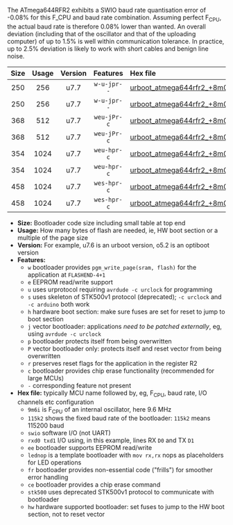 The ATmega644RFR2 exhibits a SWIO baud rate quantisation error of -0.08% for this F_CPU and baud rate combination. Assuming perfect F<sub>CPU</sub>, the actual baud rate is therefore 0.08% lower than wanted. An overall deviation (including that of the oscillator and that of the uploading computer) of up to 1.5% is well within communication tolerance. In practice, up to 2.5% deviation is likely to work with short cables and benign line noise.

|Size|Usage|Version|Features|Hex file|
|:-:|:-:|:-:|:-:|:--|
|250|256|u7.7|`w-u-jpr--`|[urboot_atmega644rfr2_+8m0i_++14k4_swio_rxd2_txd3_lednop.hex](https://raw.githubusercontent.com/stefanrueger/urboot.hex/main/mcus/atmega644rfr2/internal_oscillator/fcpu_+8m0i/br_++14k4/urboot_atmega644rfr2_+8m0i_++14k4_swio_rxd2_txd3_lednop.hex)|
|250|256|u7.7|`w-u-jpr--`|[urboot_atmega644rfr2_+8m0i_++14k4_swio_rxe0_txe1_lednop.hex](https://raw.githubusercontent.com/stefanrueger/urboot.hex/main/mcus/atmega644rfr2/internal_oscillator/fcpu_+8m0i/br_++14k4/urboot_atmega644rfr2_+8m0i_++14k4_swio_rxe0_txe1_lednop.hex)|
|368|512|u7.7|`weu-jPr-c`|[urboot_atmega644rfr2_+8m0i_++14k4_swio_rxd2_txd3_ee_lednop_fr_ce.hex](https://raw.githubusercontent.com/stefanrueger/urboot.hex/main/mcus/atmega644rfr2/internal_oscillator/fcpu_+8m0i/br_++14k4/urboot_atmega644rfr2_+8m0i_++14k4_swio_rxd2_txd3_ee_lednop_fr_ce.hex)|
|368|512|u7.7|`weu-jPr-c`|[urboot_atmega644rfr2_+8m0i_++14k4_swio_rxe0_txe1_ee_lednop_fr_ce.hex](https://raw.githubusercontent.com/stefanrueger/urboot.hex/main/mcus/atmega644rfr2/internal_oscillator/fcpu_+8m0i/br_++14k4/urboot_atmega644rfr2_+8m0i_++14k4_swio_rxe0_txe1_ee_lednop_fr_ce.hex)|
|354|1024|u7.7|`weu-hpr-c`|[urboot_atmega644rfr2_+8m0i_++14k4_swio_rxd2_txd3_ee_lednop_fr_ce_hw.hex](https://raw.githubusercontent.com/stefanrueger/urboot.hex/main/mcus/atmega644rfr2/internal_oscillator/fcpu_+8m0i/br_++14k4/urboot_atmega644rfr2_+8m0i_++14k4_swio_rxd2_txd3_ee_lednop_fr_ce_hw.hex)|
|354|1024|u7.7|`weu-hpr-c`|[urboot_atmega644rfr2_+8m0i_++14k4_swio_rxe0_txe1_ee_lednop_fr_ce_hw.hex](https://raw.githubusercontent.com/stefanrueger/urboot.hex/main/mcus/atmega644rfr2/internal_oscillator/fcpu_+8m0i/br_++14k4/urboot_atmega644rfr2_+8m0i_++14k4_swio_rxe0_txe1_ee_lednop_fr_ce_hw.hex)|
|458|1024|u7.7|`wes-hpr-c`|[urboot_atmega644rfr2_+8m0i_++14k4_swio_rxd2_txd3_ee_lednop_fr_ce_stk500_hw.hex](https://raw.githubusercontent.com/stefanrueger/urboot.hex/main/mcus/atmega644rfr2/internal_oscillator/fcpu_+8m0i/br_++14k4/urboot_atmega644rfr2_+8m0i_++14k4_swio_rxd2_txd3_ee_lednop_fr_ce_stk500_hw.hex)|
|458|1024|u7.7|`wes-hpr-c`|[urboot_atmega644rfr2_+8m0i_++14k4_swio_rxe0_txe1_ee_lednop_fr_ce_stk500_hw.hex](https://raw.githubusercontent.com/stefanrueger/urboot.hex/main/mcus/atmega644rfr2/internal_oscillator/fcpu_+8m0i/br_++14k4/urboot_atmega644rfr2_+8m0i_++14k4_swio_rxe0_txe1_ee_lednop_fr_ce_stk500_hw.hex)|

- **Size:** Bootloader code size including small table at top end
- **Usage:** How many bytes of flash are needed, ie, HW boot section or a multiple of the page size
- **Version:** For example, u7.6 is an urboot version, o5.2 is an optiboot version
- **Features:**
  + `w` bootloader provides `pgm_write_page(sram, flash)` for the application at `FLASHEND-4+1`
  + `e` EEPROM read/write support
  + `u` uses urprotocol requiring `avrdude -c urclock` for programming
  + `s` uses skeleton of STK500v1 protocol (deprecated); `-c urclock` and `-c arduino` both work
  + `h` hardware boot section: make sure fuses are set for reset to jump to boot section
  + `j` vector bootloader: applications *need to be patched externally*, eg, using `avrdude -c urclock`
  + `p` bootloader protects itself from being overwritten
  + `P` vector bootloader only: protects itself and reset vector from being overwritten
  + `r` preserves reset flags for the application in the register R2
  + `c` bootloader provides chip erase functionality (recommended for large MCUs)
  + `-` corresponding feature not present
- **Hex file:** typically MCU name followed by, eg, F<sub>CPU</sub>, baud rate, I/O channels etc configuration
  + `9m6i` is F<sub>CPU</sub> of an internal oscillator, here 9.6 MHz
  + `115k2` shows the fixed baud rate of the bootloader: `115k2` means 115200 baud
  + `swio` software I/O (not UART)
  + `rxd0 txd1` I/O using, in this example, lines RX `D0` and TX `D1`
  + `ee` bootloader supports EEPROM read/write
  + `lednop` is a template bootloader with `mov rx,rx` nops as placeholders for LED operations
  + `fr` bootloader provides non-essential code ("frills") for smoother error handling
  + `ce` bootloader provides a chip erase command
  + `stk500` uses deprecated STK500v1 protocol to communicate with bootloader
  + `hw` hardware supported bootloader: set fuses to jump to the HW boot section, not to reset vector
